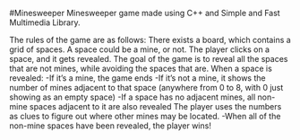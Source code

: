 #Minesweeper
Minesweeper game made using C++ and Simple and Fast Multimedia Library.

The rules of the game are as follows:
There exists a board, which contains a grid of spaces. A space could be a mine, or not. The player clicks
on a space, and it gets revealed. The goal of the game is to reveal all the spaces that are not mines, while
avoiding the spaces that are.
When a space is revealed:
  -If it’s a mine, the game ends
  -If it’s not a mine, it shows the number of mines adjacent to that space (anywhere from 0 to 8, with 0 just
  showing as an empty space)
  -If a space has no adjacent mines, all non-mine spaces adjacent to it are also revealed The
  player uses the numbers as clues to figure out where other mines may be located.
  -When all of the non-mine spaces have been revealed, the player wins! 
